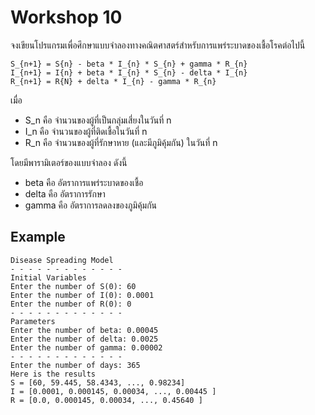 # Workshop 10

จงเขียนโปรแกรมเพื่อศึกษาแบบจำลองทางคณิตศาสตร์สำหรับการแพร่ระบาดของเชื้อโรคต่อไปนี้

```
S_{n+1} = S{n} - beta * I_{n} * S_{n} + gamma * R_{n}
I_{n+1} = I{n} + beta * I_{n} * S_{n} - delta * I_{n}
R_{n+1} = R{N} + delta * I_{n} - gamma * R_{n}
```

เมื่อ 
* S_n คือ จำนวนของผู้ที่เป็นกลุ่มเสี่ยงในวันที่ n
* I_n คือ จำนวนของผู้ที่ติดเชื้อในวันที่ n
* R_n คือ จำนวนของผู้ที่รักษาหาย (และมีภูมิคุ้มกัน) ในวันที่ n

โดยมีพารามิเตอร์ของแบบจำลอง ดังนี้
* beta คือ อัตราการแพร่ระบาดของเชื้อ
* delta คือ อัตราการรักษา
* gamma คือ อัตราการลดลงของภูมิคุ้มกัน


## Example
```
Disease Spreading Model
- - - - - - - - - - - - -
Initial Variables
Enter the number of S(0): 60
Enter the number of I(0): 0.0001
Enter the number of R(0): 0
- - - - - - - - - - - - -
Parameters
Enter the number of beta: 0.00045
Enter the number of delta: 0.0025
Enter the number of gamma: 0.00002
- - - - - - - - - - - - -
Enter the number of days: 365
Here is the results
S = [60, 59.445, 58.4343, ..., 0.98234]
I = [0.0001, 0.000145, 0.00034, ..., 0.00445 ]
R = [0.0, 0.000145, 0.00034, ..., 0.45640 ]
```